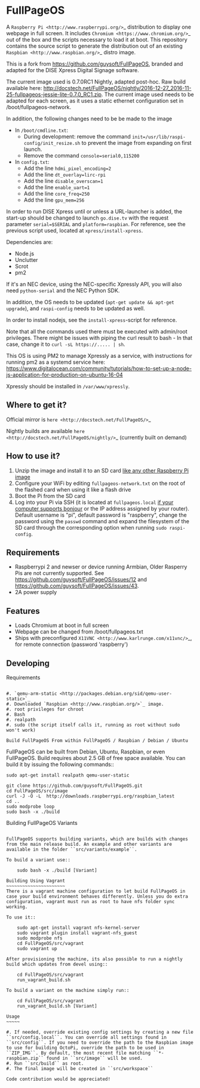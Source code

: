 FullPageOS
==========

A `Raspberry Pi <http://www.raspberrypi.org/>`_ distribution to display one webpage in full screen. It includes `Chromium <https://www.chromium.org/>`_ out of the box and the scripts necessary to load it at boot.
This repository contains the source script to generate the distribution out of an existing `Raspbian <http://www.raspbian.org/>`_ distro image.

This is a fork from https://github.com/guysoft/FullPageOS, branded and adapted for the DISE Xpress Digital Signage software.

The current image used is 0.7.0RC1 Nightly, adapted post-hoc. Raw build available here: http://docstech.net/FullPageOS/nightly/2016-12-27_2016-11-25-fullpageos-jessie-lite-0.7.0_RC1.zip.
The current image used needs to be adapted for each screen, as it uses a static ethernet configuration set in /boot/fullpageos-network.

In addition, the following changes need to be be made to the image
- In `/boot/cmdline.txt`:
  - During development: remove the command `init=/usr/lib/raspi-config/init_resize.sh` to prevent the image from expanding on first launch.
  - Remove the command `console=serial0,115200`
- In `config.txt`:
  - Add the line `hdmi_pixel_encoding=2`
  - Add the line `dt_overlay=lirc-rpi`
  - Add the line `disable_overscan=1`
  - Add the line `enable_uart=1`
  - Add the line `core_freq=250`
  - Add the line `gpu_mem=256`


In order to run DISE Xpress until or unless a URL-launcher is added, the start-up should be changed to launch
`go.dise.tv` with the request parameter `serial=$SERIAL` and `platform=raspbian`. For reference, see the previous
script used, located at `xpress/install-xpress`.

Dependencies are:
- Node.js
- Unclutter
- Scrot
- pm2

If it's an NEC device, using the NEC-specific Xpressly API,
you will also need `python-serial` and the NEC Python SDK.

In addition, the OS needs to be updated (`apt-get update && apt-get upgrade`), and `raspi-config` needs to be updated as well.

In order to install nodejs, see the `install-xpress`-script for reference.

Note that all the commands used there must
be executed with admin/root privileges. There might be issues with piping the curl result to bash - In that case,
change it to `curl -sL https://..... | sh`.

This OS is using PM2 to manage Xpressly as a service, with instructions for running pm2 as a systemd service here: https://www.digitalocean.com/community/tutorials/how-to-set-up-a-node-js-application-for-production-on-ubuntu-16-04

Xpressly should be installed in `/var/www/xpressly`.

Where to get it?
----------------

Official mirror is `here <http://docstech.net/FullPageOS/>`_

Nightly builds are available `here <http://docstech.net/FullPageOS/nightly/>`_ (currently built on demand)

How to use it?
--------------

1. Unzip the image and install it to an SD card  [like any other Raspberry Pi image](https://www.raspberrypi.org/documentation/installation/installing-images/README.md)
2. Configure your WiFi by editing `fullpageos-network.txt` on the root of the flashed card when using it like a flash drive
3. Boot the Pi from the SD card
4. Log into your Pi via SSH (it is located at `fullpageos.local` [if your computer supports bonjour](https://learn.adafruit.com/bonjour-zeroconf-networking-for-windows-and-linux/overview) or the IP address assigned by your router). Default username is "pi", default password is "raspberry", change the password using the `passwd` command and expand the filesystem of the SD card through the corresponding option when running `sudo raspi-config`.

Requirements
------------
* Raspberrypi 2 and newser or device running Armbian, Older Rasperry Pis are not currently supported.  See https://github.com/guysoft/FullPageOS/issues/12 and
https://github.com/guysoft/FullPageOS/issues/43.
* 2A power supply


Features
--------

* Loads Chromium at boot in full screen
* Webpage can be changed from /boot/fullpageos.txt
* Ships with preconfigured `X11VNC <http://www.karlrunge.com/x11vnc/>`_, for remote connection (password 'raspberry')

Developing
----------

Requirements
~~~~~~~~~~~~

#. `qemu-arm-static <http://packages.debian.org/sid/qemu-user-static>`_
#. Downloaded `Raspbian <http://www.raspbian.org/>`_ image.
#. root privileges for chroot
#. Bash
#. realpath
#. sudo (the script itself calls it, running as root without sudo won't work)

Build FullPageOS From within FullPageOS / Raspbian / Debian / Ubuntu
~~~~~~~~~~~~~~~~~~~~~~~~~~~~~~~~~~~~~~~~~~~~~~~~~~~~~~~~~~~~

FullPageOS can be built from Debian, Ubuntu, Raspbian, or even FullPageOS.
Build requires about 2.5 GB of free space available.
You can build it by issuing the following commands::

    sudo apt-get install realpath qemu-user-static

    git clone https://github.com/guysoft/FullPageOS.git
    cd FullPageOS/src/image
    curl -J -O -L  http://downloads.raspberrypi.org/raspbian_latest
    cd ..
    sudo modprobe loop
    sudo bash -x ./build

Building FullPageOS Variants
~~~~~~~~~~~~~~~~~~~~~~~~

FullPageOS supports building variants, which are builds with changes from the main release build. An example and other variants are available in the folder ``src/variants/example``.

To build a variant use::

    sudo bash -x ./build [Variant]

Building Using Vagrant
~~~~~~~~~~~~~~~~~~~~~~
There is a vagrant machine configuration to let build FullPageOS in case your build environment behaves differently. Unless you do extra configuration, vagrant must run as root to have nfs folder sync working.

To use it::

    sudo apt-get install vagrant nfs-kernel-server
    sudo vagrant plugin install vagrant-nfs_guest
    sudo modprobe nfs
    cd FullPageOS/src/vagrant
    sudo vagrant up

After provisioning the machine, its also possible to run a nightly build which updates from devel using::

    cd FullPageOS/src/vagrant
    run_vagrant_build.sh

To build a variant on the machine simply run::

    cd FullPageOS/src/vagrant
    run_vagrant_build.sh [Variant]

Usage
~~~~~

#. If needed, override existing config settings by creating a new file ``src/config.local``. You can override all settings found in ``src/config``. If you need to override the path to the Raspbian image to use for building OctoPi, override the path to be used in ``ZIP_IMG``. By default, the most recent file matching ``*-raspbian.zip`` found in ``src/image`` will be used.
#. Run ``src/build`` as root.
#. The final image will be created in ``src/workspace``

Code contribution would be appreciated!

